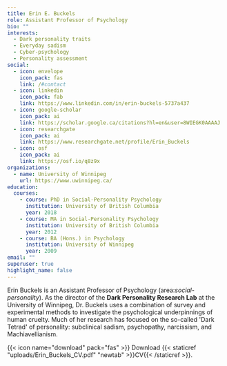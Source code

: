```yaml
---
title: Erin E. Buckels
role: Assistant Professor of Psychology
bio: ""
interests:
  - Dark personality traits
  - Everyday sadism
  - Cyber-psychology
  - Personality assessment
social:
  - icon: envelope
    icon_pack: fas
    link: /#contact
  - icon: linkedin
    icon_pack: fab
    link: https://www.linkedin.com/in/erin-buckels-5737a437
  - icon: google-scholar
    icon_pack: ai
    link: https://scholar.google.ca/citations?hl=en&user=8WIEGK0AAAAJ
  - icon: researchgate
    icon_pack: ai
    link: https://www.researchgate.net/profile/Erin_Buckels
  - icon: osf
    icon_pack: ai
    link: https://osf.io/q8z9x
organizations:
  - name: University of Winnipeg
    url: https://www.uwinnipeg.ca/
education:
  courses:
    - course: PhD in Social-Personality Psychology
      institution: University of British Columbia
      year: 2018
    - course: MA in Social-Personality Psychology
      institution: University of British Columbia
      year: 2012
    - course: BA (Hons.) in Psychology
      institution: University of Winnipeg
      year: 2009
email: ""
superuser: true
highlight_name: false
---
```


Erin Buckels is an Assistant Professor of Psychology (area:_social-personality_). As the director of the **Dark Personality Research Lab** at the University of Winnipeg, Dr. Buckels uses a combination of survey and experimental methods to investigate the psychological underpinnings of human cruelty.  Much of her research has focused on the so-called 'Dark Tetrad' of personality: subclinical sadism, psychopathy, narcissism, and Machiavellianism.

{{< icon name="download" pack="fas" >}} Download {{< staticref "uploads/Erin_Buckels_CV.pdf" "newtab" >}}CV{{< /staticref >}}.
